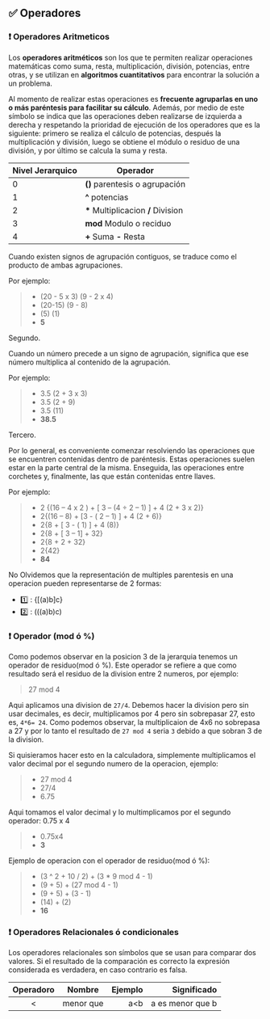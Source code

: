 ## ✅ Operadores

### ❗ Operadores Aritmeticos

Los **operadores aritméticos** son los que te permiten realizar operaciones matemáticas
como suma, resta, multiplicación, división, potencias, entre otras, y se utilizan en **algoritmos
cuantitativos** para encontrar la solución a un problema.

Al momento de realizar estas operaciones es **frecuente agruparlas en uno o más paréntesis
para facilitar su cálculo**. Además, por medio de este símbolo se indica que las operaciones
deben realizarse de izquierda a derecha y respetando la prioridad de ejecución de los
operadores que es la siguiente: primero se realiza el cálculo de potencias, después la
multiplicación y división, luego se obtiene el módulo o residuo de una división, y por último
se calcula la suma y resta.

Nivel Jerarquico  | Operador
------------- | -------------
 0  | **()** parentesis o agrupación
 1  | **^** potencias
 2  | **\*** Multiplicacion **/** Division
 3  | **mod** Modulo o reciduo
 4  | **+** Suma **-** Resta

Cuando existen signos de agrupación contiguos, se traduce como el producto de ambas agrupaciones.

Por ejemplo:

> + (20 - 5 x 3) (9 - 2 x 4)
> + (20-15) (9 - 8)
> + (5) (1)
> + **5**

Segundo.

Cuando un número precede a un signo de agrupación, significa que ese número multiplica al contenido de la agrupación.

Por ejemplo:

> + 3.5 (2 + 3 x 3)
> + 3.5 (2 + 9)
> + 3.5 (11)
> + **38.5**

Tercero.

Por lo general, es conveniente comenzar resolviendo las operaciones que se encuentren contenidas dentro de paréntesis. Estas operaciones suelen estar en la parte central de la misma. Enseguida, las operaciones entre corchetes y, finalmente, las que están contenidas entre llaves.

Por ejemplo:

> + 2 {(16 – 4 x 2 ) + [ 3 – (4 ÷ 2 – 1) ] + 4 (2 + 3 x 2)}
> + 2{(16 – 8) + [3 - ( 2 – 1) ] + 4 (2 + 6)}
> + 2{8 + [ 3 - ( 1) ] + 4 (8)}
> + 2{8 + [ 3 – 1] + 32}
> + 2{8 + 2 + 32}
> + 2{42}
> + **84**

No Olvidemos que la representación de multiples parentesis en una operacion pueden representarse de 2 formas:

 + 1️⃣ : {[(a)b]c}
 + 2️⃣ : (((a)b)c)

### ❗ Operador (mod ó %)

Como podemos observar en la posicion 3 de la jerarquia tenemos un operador de residuo(mod ó %). Este operador se refiere a que como resultado será el residuo de la division entre 2 numeros, por ejemplo:

> 27 mod 4

Aqui aplicamos una division de `27/4`. Debemos hacer la division pero sin usar decimales, es decir, multiplicamos por 4 pero sin sobrepasar 27, esto es, `4*6= 24`. Como podemos observar, la multiplicaion de 4x6 no sobrepasa a 27 y por lo tanto el resultado de `27 mod 4` seria `3` debido a que sobran 3 de la division.

Si quisieramos hacer esto en la calculadora, simplemente multiplicamos el valor decimal por el segundo numero de la operacion, ejemplo:

> + 27 mod 4
> + 27/4
> + 6.75

Aqui tomamos el valor decimal y lo multimplicamos por el segundo operador: 0.75 x 4

> + 0.75x4
> + **3**

Ejemplo de operacion con el operador de residuo(mod ó %):

> + (3 ^ 2 + 10 / 2) + (3 * 9 mod 4 - 1) 
> + (9 + 5) + (27 mod 4 - 1)
> + (9 + 5) + (3 - 1)
> + (14) + (2)
> + **16**

### ❗ Operadores Relacionales ó condicionales

Los operadores relacionales son símbolos que se usan para comparar dos valores. Si el resultado de la comparación es correcto la expresión considerada es verdadera, en caso contrario es falsa.


| Operadoro  | Nombre | Ejemplo | Significado |
|:-------------:|:-------------:| -----:|-----:|
| < | menor que | a<b | a es menor que b |
